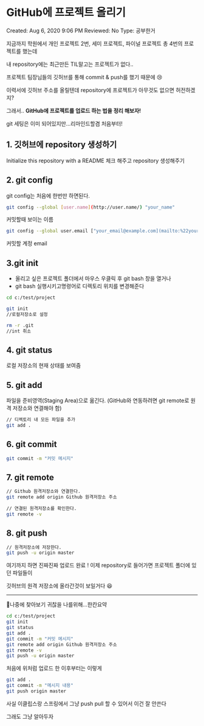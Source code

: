 # GitHub에 프로젝트 올리기

Created: Aug 6, 2020 9:06 PM
Reviewed: No
Type: 공부한거

지금까지 학원에서 개인 프로젝트 2번, 세미 프로젝트, 파이널 프로젝트 총 4번의 프로젝트를 했는데

내 repository에는 최근만든 TIL말고는 프로젝트가 없다..

프로젝트 팀장님들의 깃허브를 통해 commit & push를 했기 때문에 😢

이력서에 깃허브 주소를 올릴텐데 repository에 프로젝트가 아무것도 없으면 허전하겠지?

그래서.. **GitHub에 프로젝트를 업로드 하는 법을 정리 해보자!**

git 세팅은 이미 되어있지만...리마인드할겸 처음부터!

## 1. 깃허브에 repository 생성하기

Initialize this repository with a README 체크 해주고 repository 생성해주기

## 2. git config

git config는 처음에 한번만 하면된다.

```bash
git config --global [user.name](http://user.name/) "your_name"
```

커밋할때 보이는 이름

```bash
git config --global user.email ["your_email@example.com](mailto:%22your_email@example.com)"
```

커밋할 계정 email

## 3.git init

- 올리고 싶은 프로젝트 폴더에서 마우스 우클릭 후 git bash 창을 열거나
- git bash 실행시키고명령어로 디렉토리 위치를 변경해준다

```bash
cd c:/test/project  

git init
//로컬저장소로 설정

rm -r .git
//int 취소

```

## 4. git status

로컬 저장소의 현재 상태를 보여줌

## 5. git add

파일을 준비영역(Staging Area)으로 옮긴다. (GitHub와 연동하려면 git remote로 원격 저장소와 연결해야 함)

```bash
// 디렉토리 내 모든 파일을 추가
git add .
```

## 6.  git commit

```bash
git commit -m "커밋 메시지"
```

## 7. git remote

```bash
// Github 원격저장소와 연결한다.
git remote add origin Github 원격저장소 주소
 
// 연결된 원격저장소를 확인한다.
git remote -v
```

## 8. git push

```bash
// 원격저장소에 저장한다.
git push -u origin master
```

여기까지 하면 진짜진짜 업로드 완료 ! 이제 repository로 들어가면 프로젝트 폴더에 있던 파일들이 

깃허브의 원격 저장소에 올라간것이 보일거다 😆

---

🍋나중에 찾아보기 귀찮을 나를위해...한칸요약

```bash
cd c:/test/project  
git init
git status
git add .
git commit -m "커밋 메시지"
git remote add origin Github 원격저장소 주소
git remote -v
git push -u origin master
```

처음에 위처럼 업로드 한 이후부터는 이렇게

```bash
git add .
git commit -m "메시지 내용"
git push origin master
```

사실 이클립스랑 스프링에서 그냥 push pull 할 수 있어서 이건 잘 안쓴다 

그래도 그냥 알아두자